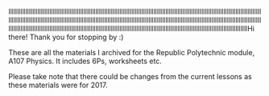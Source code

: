 llllllllllllllllllllllllllllllllllllllllllllllllllllllllllllllllllllllllllllllllllllllllllllllllllllllllllllllllllllllllllllllllllllllllllllllllllllllllllllllllllllllllllllllllllllllllllllllllllllllllllllllllllllllllllllllllllllllllllllllllllllllllllllllllllllllllllllllllllllllllllllllllllllllllllllllllllllllllllllllllllllllllllllllllllllllllllllllllllllllllllllllllllllllllllllllllllllllllllllllllllllllllllllllllllllllllllllllllllllHi there! Thank you for stopping by :)

These are all the materials I archived for the Republic Polytechnic module, A107 Physics. It includes 6Ps, worksheets etc.

Please take note that there could be changes from the current lessons as these materials were for 2017.
